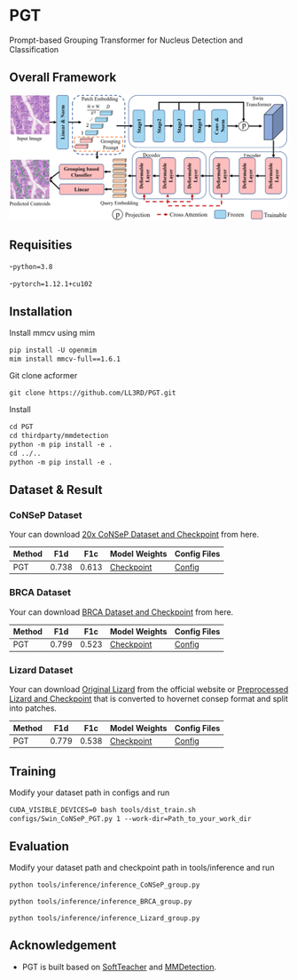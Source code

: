 # PGT
Prompt-based Grouping Transformer for Nucleus Detection and Classification

## Overall Framework
![](./resources/framework.jpg)
## Requisities
-`python=3.8`

-`pytorch=1.12.1+cu102`


## Installation
Install mmcv using mim
```
pip install -U openmim
mim install mmcv-full==1.6.1
```
Git clone acformer
```
git clone https://github.com/LL3RD/PGT.git
```

Install
```
cd PGT
cd thirdparty/mmdetection
python -m pip install -e .
cd ../..
python -m pip install -e .
```

## Dataset & Result

### CoNSeP Dataset
Your can download [20x CoNSeP Dataset and Checkpoint](https://drive.google.com/file/d/1BEjjizMwWHdBLgz5da8LmP1hXXzSVI54/view?usp=sharing) from here.

| Method | F1d   | F1c | Model Weights  | Config Files                           |
| ---- |-------| ----- |----------------|----------------------------------------|
| PGT | 0.738 | 0.613 | [Checkpoint](https://drive.google.com/file/d/1BEjjizMwWHdBLgz5da8LmP1hXXzSVI54/view?usp=sharing) | [Config](./configs/Swin_CoNSeP_PGT.py) |

### BRCA Dataset
Your can download [BRCA Dataset and Checkpoint](https://drive.google.com/file/d/1R6IBHoPKCCeHloog_3E8UVkifHyED2bO/view?usp=sharing) from here.

| Method | F1d   | F1c   | Model Weights | Config Files                         |
|--------|-------|-------|----|--------------------------------------|
| PGT    | 0.799 | 0.523 | [Checkpoint](https://drive.google.com/file/d/1R6IBHoPKCCeHloog_3E8UVkifHyED2bO/view?usp=sharing)| [Config](./configs/Swin_BRCA_PGT.py) |

### Lizard Dataset
Your can download [Original Lizard](https://warwick.ac.uk/fac/cross_fac/tia/data/lizard) from the official website or [Preprocessed Lizard and Checkpoint](zzz) that is converted to hovernet consep format and split into patches.

| Method | F1d   | F1c   | Model Weights     | Config Files                           |
|--------|-------|-------|-------------------|----------------------------------------|
| PGT    | 0.779 | 0.538 | [Checkpoint](zzz) | [Config](./configs/Swin_Lizard_PGT.py) |


## Training
Modify your dataset path in configs and run
```
CUDA_VISIBLE_DEVICES=0 bash tools/dist_train.sh configs/Swin_CoNSeP_PGT.py 1 --work-dir=Path_to_your_work_dir
```

## Evaluation
Modify your dataset path and checkpoint path in tools/inference and run
```
python tools/inference/inference_CoNSeP_group.py
```
```
python tools/inference/inference_BRCA_group.py
```
```
python tools/inference/inference_Lizard_group.py
```



## Acknowledgement
- PGT is built based on [SoftTeacher](https://github.com/microsoft/SoftTeacher) and [MMDetection](https://github.com/open-mmlab/mmdetection).
